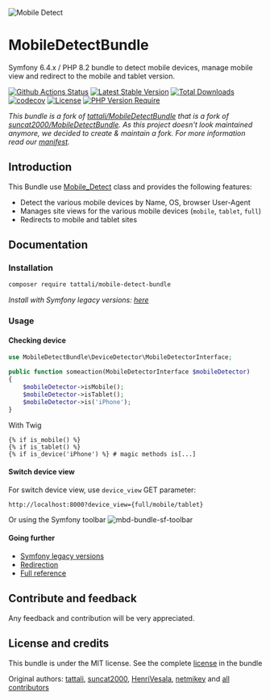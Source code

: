 ![Mobile Detect](https://user-images.githubusercontent.com/10502887/161483098-d40a2d7d-0e78-4f38-a7ac-49390718746e.png)

MobileDetectBundle
==================

Symfony 6.4.x / PHP 8.2 bundle to detect mobile devices, manage mobile view and redirect to the mobile and tablet version.

[![Github Actions Status](https://github.com/digifa/MobileDetectBundle/actions/workflows/main.yml/badge.svg?branch=main
)](https://github.com/digifa/MobileDetectBundle/actions/workflows/main.yml?query=branch%3Amain) [![Latest Stable Version](http://poser.pugx.org/digifa/mobile-detect-bundle/v)](https://packagist.org/packages/digifa/mobile-detect-bundle) [![Total Downloads](http://poser.pugx.org/digifa/mobile-detect-bundle/downloads)](https://packagist.org/packages/digifa/mobile-detect-bundle) [![codecov](https://codecov.io/gh/digifa/MobileDetectBundle/branch/main/graph/badge.svg?token=HWV1OYRSD9)](https://codecov.io/gh/digifa/MobileDetectBundle) [![License](http://poser.pugx.org/digifa/mobile-detect-bundle/license)](https://packagist.org/packages/digifa/mobile-detect-bundle) [![PHP Version Require](http://poser.pugx.org/digifa/mobile-detect-bundle/require/php)](https://packagist.org/packages/digifa/mobile-detect-bundle)

*This bundle is a fork of [tattali/MobileDetectBundle](https://github.com/tattali/MobileDetectBundle) that is a fork of [suncat2000/MobileDetectBundle](https://github.com/suncat2000/MobileDetectBundle). As this project doesn't look maintained anymore, we decided to create & maintain a fork. For more information read our [manifest](https://github.com/tattali/MobileDetectBundle/issues/8).*

Introduction
------------

This Bundle use [Mobile_Detect](https://github.com/serbanghita/Mobile-Detect) class and provides the following features:

* Detect the various mobile devices by Name, OS, browser User-Agent
* Manages site views for the various mobile devices (`mobile`, `tablet`, `full`)
* Redirects to mobile and tablet sites

Documentation
-------------

### Installation
```sh
composer require tattali/mobile-detect-bundle
```
*Install with Symfony legacy versions: [here](src/Resources/doc/legacy-versions.md)*
### Usage

#### Checking device

```php
use MobileDetectBundle\DeviceDetector\MobileDetectorInterface;

public function someaction(MobileDetectorInterface $mobileDetector)
{
    $mobileDetector->isMobile();
    $mobileDetector->isTablet();
    $mobileDetector->is('iPhone');
}
```

With Twig
```twig
{% if is_mobile() %}
{% if is_tablet() %}
{% if is_device('iPhone') %} # magic methods is[...]
```

#### Switch device view

For switch device view, use `device_view` GET parameter:

```url
http://localhost:8000?device_view={full/mobile/tablet}
```

Or using the Symfony toolbar
![mbd-bundle-sf-toolbar](https://user-images.githubusercontent.com/10502887/161488224-aaedde1c-d3c3-4636-8761-a207fbd5d4ff.png)

#### Going further

- [Symfony legacy versions](src/Resources/doc/legacy-versions.md)
- [Redirection](src/Resources/doc/redirection.md)
- [Full reference](src/Resources/doc/reference.md)

Contribute and feedback
-----------------------

Any feedback and contribution will be very appreciated.

License and credits
-------

This bundle is under the MIT license. See the complete [license](src/Resources/meta/LICENSE) in the bundle

Original authors: [tattali](https://gihub.com/tattali), [suncat2000](https://github.com/suncat2000), [HenriVesala](https://github.com/HenriVesala), [netmikey](https://github.com/netmikey) and [all contributors](https://github.com/suncat2000/MobileDetectBundle/graphs/contributors)
